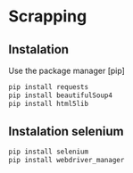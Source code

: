 # Scrapping

## Instalation

Use the package manager [pip]

```bash
pip install requests
pip install beautifulSoup4 
pip install html5lib
```

## Instalation selenium

```bash
pip install selenium
pip install webdriver_manager
```
